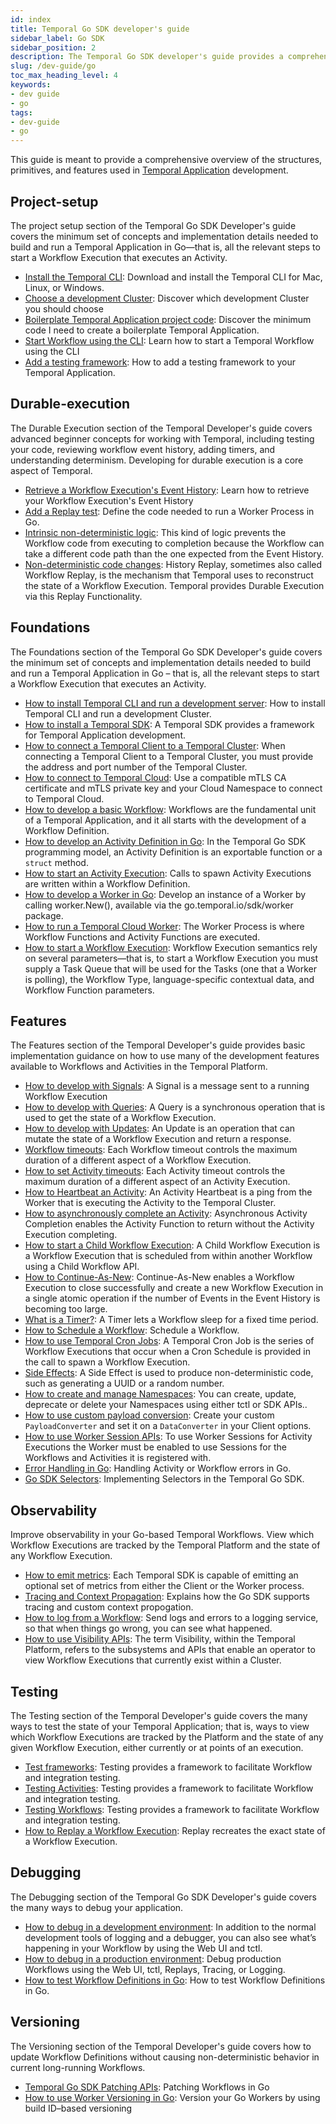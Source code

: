 ```yaml
---
id: index
title: Temporal Go SDK developer's guide
sidebar_label: Go SDK
sidebar_position: 2
description: The Temporal Go SDK developer's guide provides a comprehensive overview of the structures, primitives, and features used in Temporal Application development.
slug: /dev-guide/go
toc_max_heading_level: 4
keywords:
- dev guide
- go
tags:
- dev-guide
- go
---
```


<!-- THIS FILE IS GENERATED. DO NOT EDIT THIS FILE DIRECTLY -->

This guide is meant to provide a comprehensive overview of the structures, primitives, and features used in [Temporal Application](/temporal#temporal-application) development.




## Project-setup

The project setup section of the Temporal Go SDK Developer's guide covers the minimum set of concepts and implementation details needed to build and run a Temporal Application in Go—that is, all the relevant steps to start a Workflow Execution that executes an Activity.

- [Install the Temporal CLI](/dev-guide/go/project-setup#install-cli): Download and install the Temporal CLI for Mac, Linux, or Windows.
- [Choose a development Cluster](/dev-guide/go/project-setup#choose-dev-cluster): Discover which development Cluster you should choose
- [Boilerplate Temporal Application project code](/dev-guide/go/project-setup#boilerplate-project): Discover the minimum code I need to create a boilerplate Temporal Application.
- [Start Workflow using the CLI](/dev-guide/go/project-setup#start-workflow): Learn how to start a Temporal Workflow using the CLI
- [Add a testing framework](/dev-guide/go/project-setup#test-framework): How to add a testing framework to your Temporal Application.

## Durable-execution

The Durable Execution section of the Temporal Developer's guide covers advanced beginner concepts for working with Temporal, including testing your code, reviewing workflow event history, adding timers, and understanding determinism. Developing for durable execution is a core aspect of Temporal.

- [Retrieve a Workflow Execution's Event History](/dev-guide/go/durable-execution#retrieve-event-history): Learn how to retrieve your Workflow Execution's Event History
- [Add a Replay test](/dev-guide/go/durable-execution#add-replay-test): Define the code needed to run a Worker Process in Go.
- [Intrinsic non-deterministic logic](/dev-guide/go/durable-execution#intrinsic-non-deterministic-logic): This kind of logic prevents the Workflow code from executing to completion because the Workflow can take a different code path than the one expected from the Event History.
- [Non-deterministic code changes](/dev-guide/go/durable-execution#durability-through-replays): History Replay, sometimes also called Workflow Replay, is the mechanism that Temporal uses to reconstruct the state of a Workflow Execution. Temporal provides Durable Execution via this Replay Functionality.

## Foundations

The Foundations section of the Temporal Go SDK Developer's guide covers the minimum set of concepts and implementation details needed to build and run a Temporal Application in Go – that is, all the relevant steps to start a Workflow Execution that executes an Activity.

- [How to install Temporal CLI and run a development server](/dev-guide/typescript/foundations#run-a-development-server): How to install Temporal CLI and run a development Cluster.
- [How to install a Temporal SDK](/dev-guide/go/foundations#install-a-temporal-sdk): A Temporal SDK provides a framework for Temporal Application development.
- [How to connect a Temporal Client to a Temporal Cluster](/dev-guide/go/foundations#connect-to-a-dev-cluster): When connecting a Temporal Client to a Temporal Cluster, you must provide the address and port number of the Temporal Cluster.
- [How to connect to Temporal Cloud](/dev-guide/go/foundations#connect-to-temporal-cloud): Use a compatible mTLS CA certificate and mTLS private key and your Cloud Namespace to connect to Temporal Cloud.
- [How to develop a basic Workflow](/dev-guide/go/foundations#develop-workflows): Workflows are the fundamental unit of a Temporal Application, and it all starts with the development of a Workflow Definition.
- [How to develop an Activity Definition in Go](/dev-guide/go/foundations#activity-definition): In the Temporal Go SDK programming model, an Activity Definition is an exportable function or a `struct` method.
- [How to start an Activity Execution](/dev-guide/go/foundations#activity-execution): Calls to spawn Activity Executions are written within a Workflow Definition.
- [How to develop a Worker in Go](/dev-guide/go/foundations#develop-worker): Develop an instance of a Worker by calling worker.New(), available via the go.temporal.io/sdk/worker package.
- [How to run a Temporal Cloud Worker](/dev-guide/go/foundations#run-a-temporal-cloud-worker): The Worker Process is where Workflow Functions and Activity Functions are executed.
- [How to start a Workflow Execution](/dev-guide/go/foundations#start-workflow-execution): Workflow Execution semantics rely on several parameters—that is, to start a Workflow Execution you must supply a Task Queue that will be used for the Tasks (one that a Worker is polling), the Workflow Type, language-specific contextual data, and Workflow Function parameters.

## Features

The Features section of the Temporal Developer's guide provides basic implementation guidance on how to use many of the development features available to Workflows and Activities in the Temporal Platform.

- [How to develop with Signals](/dev-guide/go/features#signals): A Signal is a message sent to a running Workflow Execution
- [How to develop with Queries](/dev-guide/go/features#queries): A Query is a synchronous operation that is used to get the state of a Workflow Execution.
- [How to develop with Updates](/dev-guide/go/features#updates): An Update is an operation that can mutate the state of a Workflow Execution and return a response.
- [Workflow timeouts](/dev-guide/go/features#workflow-timeouts): Each Workflow timeout controls the maximum duration of a different aspect of a Workflow Execution.
- [How to set Activity timeouts](/dev-guide/go/features#activity-timeouts): Each Activity timeout controls the maximum duration of a different aspect of an Activity Execution.
- [How to Heartbeat an Activity](/dev-guide/go/features#activity-heartbeats): An Activity Heartbeat is a ping from the Worker that is executing the Activity to the Temporal Cluster.
- [How to asynchronously complete an Activity](/dev-guide/go/features#asynchronous-activity-completion): Asynchronous Activity Completion enables the Activity Function to return without the Activity Execution completing.
- [How to start a Child Workflow Execution](/dev-guide/go/features#child-workflows): A Child Workflow Execution is a Workflow Execution that is scheduled from within another Workflow using a Child Workflow API.
- [How to Continue-As-New](/dev-guide/go/features#continue-as-new): Continue-As-New enables a Workflow Execution to close successfully and create a new Workflow Execution in a single atomic operation if the number of Events in the Event History is becoming too large.
- [What is a Timer?](/dev-guide/go/features#timers): A Timer lets a Workflow sleep for a fixed time period.
- [How to Schedule a Workflow](/dev-guide/go/features#schedule-a-workflow): Schedule a Workflow.
- [How to use Temporal Cron Jobs](/dev-guide/go/features#temporal-cron-jobs): A Temporal Cron Job is the series of Workflow Executions that occur when a Cron Schedule is provided in the call to spawn a Workflow Execution.
- [Side Effects](/dev-guide/go/features#side-effects): A Side Effect is used to produce non-deterministic code, such as generating a UUID or a random number.
- [How to create and manage Namespaces](/dev-guide/go/features#namespaces): You can create, update, deprecate or delete your Namespaces using either tctl or SDK APIs..
- [How to use custom payload conversion](/dev-guide/go/features#custom-payload-conversion): Create your custom `PayloadConverter` and set it on a `DataConverter` in your Client options.
- [How to use Worker Session APIs](/dev-guide/go/features#worker-sessions): To use Worker Sessions for Activity Executions the Worker must be enabled to use Sessions for the Workflows and Activities it is registered with.
- [Error Handling in Go](/dev-guide/go/features#error-handling-in-go): Handling Activity or Workflow errors in Go.
- [Go SDK Selectors](/dev-guide/go/features#selectors): Implementing Selectors in the Temporal Go SDK.

## Observability

Improve observability in your Go-based Temporal Workflows. View which Workflow Executions are tracked by the Temporal Platform and the state of any Workflow Execution.

- [How to emit metrics](/dev-guide/go/observability#metrics): Each Temporal SDK is capable of emitting an optional set of metrics from either the Client or the Worker process.
- [Tracing and Context Propagation](/dev-guide/go/observability#tracing-and-context-propogation): Explains how the Go SDK supports tracing and custom context propogation.
- [How to log from a Workflow](/dev-guide/go/observability#logging): Send logs and errors to a logging service, so that when things go wrong, you can see what happened.
- [How to use Visibility APIs](/dev-guide/go/observability#visibility): The term Visibility, within the Temporal Platform, refers to the subsystems and APIs that enable an operator to view Workflow Executions that currently exist within a Cluster.

## Testing

The Testing section of the Temporal Developer's guide covers the many ways to test the state of your Temporal Application; that is, ways to view which Workflow Executions are tracked by the Platform and the state of any given Workflow Execution, either currently or at points of an execution.

- [Test frameworks](/dev-guide/go/testing#test-frameworks): Testing provides a framework to facilitate Workflow and integration testing.
- [Testing Activities](/dev-guide/go/testing#test-activities): Testing provides a framework to facilitate Workflow and integration testing.
- [Testing Workflows](/dev-guide/go/testing#test-workflows): Testing provides a framework to facilitate Workflow and integration testing.
- [How to Replay a Workflow Execution](/dev-guide/go/testing#replay): Replay recreates the exact state of a Workflow Execution.

## Debugging

The Debugging section of the Temporal Go SDK Developer's guide covers the many ways to debug your application.

- [How to debug in a development environment](/dev-guide/go/debugging#debug-in-a-development-environment): In addition to the normal development tools of logging and a debugger, you can also see what’s happening in your Workflow by using the Web UI and tctl.
- [How to debug in a production environment](/dev-guide/go/debugging#debug-in-a-production-environment): Debug production Workflows using the Web UI, tctl, Replays, Tracing, or Logging.
- [How to test Workflow Definitions in Go](/dev-guide/go/debugging#testing-and-debugging): How to test Workflow Definitions in Go.

## Versioning

The Versioning section of the Temporal Developer's guide covers how to update Workflow Definitions without causing non-deterministic behavior in current long-running Workflows.

- [Temporal Go SDK Patching APIs](/dev-guide/go/versioning#patching): Patching Workflows in Go
- [How to use Worker Versioning in Go](/dev-guide/go/versioning#worker-versioning): Version your Go Workers by using build ID–based versioning


